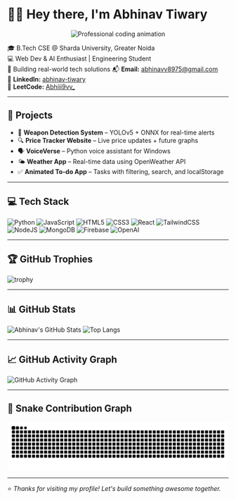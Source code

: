 # 👋🏼 Hey there, I'm Abhinav Tiwary

<p align="center">
  <img src="https://media.giphy.com/media/3o7qE1YN7aBOFPRw8E/giphy.gif" alt="Professional coding animation" width="250" />
</p>

🎓 B.Tech CSE @ Sharda University, Greater Noida  
💻 Web Dev & AI Enthusiast | Engineering Student  
🚀 Building real-world tech solutions
📬 **Email:** abhinavv8975@gmail.com  
🔗 **LinkedIn:** [abhinav-tiwary](https://www.linkedin.com/in/abhinav-tiwary-791a63302/)  
🧠 **LeetCode:** [Abhiii9vv_](https://leetcode.com/u/Abhiii9vv_/)  

---

## 💼 Projects
- 🔫 **Weapon Detection System** – YOLOv5 + ONNX for real-time alerts  
- 🔍 **Price Tracker Website** – Live price updates + future graphs  
- 🗣️ **VoiceVerse** – Python voice assistant for Windows  
- 🌤️ **Weather App** – Real-time data using OpenWeather API  
- ✅ **Animated To-do App** – Tasks with filtering, search, and localStorage

---

## 💻 Tech Stack

![Python](https://img.shields.io/badge/python-%2314354C.svg?style=for-the-badge&logo=python&logoColor=white)
![JavaScript](https://img.shields.io/badge/javascript-%23F7DF1E.svg?style=for-the-badge&logo=javascript&logoColor=black)
![HTML5](https://img.shields.io/badge/html5-%23E34F26.svg?style=for-the-badge&logo=html5&logoColor=white)
![CSS3](https://img.shields.io/badge/css3-%231572B6.svg?style=for-the-badge&logo=css3&logoColor=white)
![React](https://img.shields.io/badge/react-%2320232a.svg?style=for-the-badge&logo=react&logoColor=%2361DAFB)
![TailwindCSS](https://img.shields.io/badge/tailwindcss-%2338B2AC.svg?style=for-the-badge&logo=tailwind-css&logoColor=white)
![NodeJS](https://img.shields.io/badge/node.js-6DA55F?style=for-the-badge&logo=node.js&logoColor=white)
![MongoDB](https://img.shields.io/badge/MongoDB-%234ea94b.svg?style=for-the-badge&logo=mongodb&logoColor=white)
![Firebase](https://img.shields.io/badge/Firebase-039BE5?style=for-the-badge&logo=Firebase&logoColor=white)
![OpenAI](https://img.shields.io/badge/OpenAI-412991?style=for-the-badge&logo=openai&logoColor=white)

---

## 🏆 GitHub Trophies

![trophy](https://github-profile-trophy.vercel.app/?username=abhiii9vvv&theme=radical&no-frame=true&margin-w=5)

---

## 📊 GitHub Stats

![Abhinav's GitHub Stats](https://github-readme-stats.vercel.app/api?username=abhiii9vvv&show_icons=true&theme=tokyonight)
![Top Langs](https://github-readme-stats.vercel.app/api/top-langs/?username=abhiii9vvv&layout=compact&theme=tokyonight)

---

## 📈 GitHub Activity Graph

![GitHub Activity Graph](https://github-readme-activity-graph.vercel.app/graph?username=abhiii9vvv&theme=github-compact)

---

## 🐍 Snake Contribution Graph

<picture>
  <source media="(prefers-color-scheme: dark)" srcset="https://raw.githubusercontent.com/abhiii9vvv/abhiii9vvv/output/github-snake-dark.svg" />
  <source media="(prefers-color-scheme: light)" srcset="https://raw.githubusercontent.com/abhiii9vvv/abhiii9vvv/output/github-snake.svg" />
  <img alt="github-snake" src="https://raw.githubusercontent.com/abhiii9vvv/abhiii9vvv/output/github-snake.svg" />
</picture>

---

⭐ _Thanks for visiting my profile! Let's build something awesome together._
